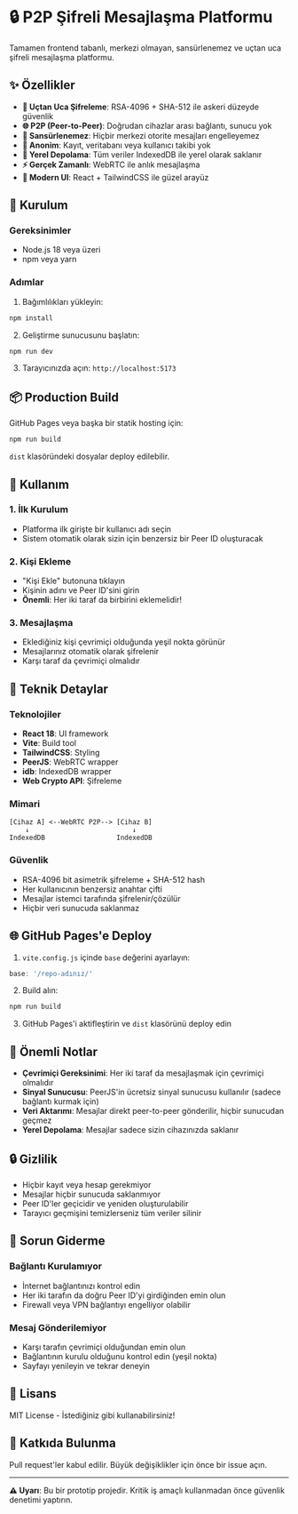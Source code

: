 # 🔒 P2P Şifreli Mesajlaşma Platformu

Tamamen frontend tabanlı, merkezi olmayan, sansürlenemez ve uçtan uca şifreli mesajlaşma platformu.

## ✨ Özellikler

- **🔐 Uçtan Uca Şifreleme**: RSA-4096 + SHA-512 ile askeri düzeyde güvenlik
- **🌐 P2P (Peer-to-Peer)**: Doğrudan cihazlar arası bağlantı, sunucu yok
- **🚫 Sansürlenemez**: Hiçbir merkezi otorite mesajları engelleyemez
- **👻 Anonim**: Kayıt, veritabanı veya kullanıcı takibi yok
- **💾 Yerel Depolama**: Tüm veriler IndexedDB ile yerel olarak saklanır
- **⚡ Gerçek Zamanlı**: WebRTC ile anlık mesajlaşma
- **🎨 Modern UI**: React + TailwindCSS ile güzel arayüz

## 🚀 Kurulum

### Gereksinimler
- Node.js 18 veya üzeri
- npm veya yarn

### Adımlar

1. Bağımlılıkları yükleyin:
```bash
npm install
```

2. Geliştirme sunucusunu başlatın:
```bash
npm run dev
```

3. Tarayıcınızda açın: `http://localhost:5173`

## 📦 Production Build

GitHub Pages veya başka bir statik hosting için:

```bash
npm run build
```

`dist` klasöründeki dosyalar deploy edilebilir.

## 🎯 Kullanım

### 1. İlk Kurulum
- Platforma ilk girişte bir kullanıcı adı seçin
- Sistem otomatik olarak sizin için benzersiz bir Peer ID oluşturacak

### 2. Kişi Ekleme
- "Kişi Ekle" butonuna tıklayın
- Kişinin adını ve Peer ID'sini girin
- **Önemli**: Her iki taraf da birbirini eklemelidir!

### 3. Mesajlaşma
- Eklediğiniz kişi çevrimiçi olduğunda yeşil nokta görünür
- Mesajlarınız otomatik olarak şifrelenir
- Karşı taraf da çevrimiçi olmalıdır

## 🔧 Teknik Detaylar

### Teknolojiler
- **React 18**: UI framework
- **Vite**: Build tool
- **TailwindCSS**: Styling
- **PeerJS**: WebRTC wrapper
- **idb**: IndexedDB wrapper
- **Web Crypto API**: Şifreleme

### Mimari
```
[Cihaz A] <--WebRTC P2P--> [Cihaz B]
    ↓                          ↓
IndexedDB                  IndexedDB
```

### Güvenlik
- RSA-4096 bit asimetrik şifreleme + SHA-512 hash
- Her kullanıcının benzersiz anahtar çifti
- Mesajlar istemci tarafında şifrelenir/çözülür
- Hiçbir veri sunucuda saklanmaz

## 🌐 GitHub Pages'e Deploy

1. `vite.config.js` içinde `base` değerini ayarlayın:
```js
base: '/repo-adınız/'
```

2. Build alın:
```bash
npm run build
```

3. GitHub Pages'i aktifleştirin ve `dist` klasörünü deploy edin

## 📝 Önemli Notlar

- **Çevrimiçi Gereksinimi**: Her iki taraf da mesajlaşmak için çevrimiçi olmalıdır
- **Sinyal Sunucusu**: PeerJS'in ücretsiz sinyal sunucusu kullanılır (sadece bağlantı kurmak için)
- **Veri Aktarımı**: Mesajlar direkt peer-to-peer gönderilir, hiçbir sunucudan geçmez
- **Yerel Depolama**: Mesajlar sadece sizin cihazınızda saklanır

## 🔒 Gizlilik

- Hiçbir kayıt veya hesap gerekmiyor
- Mesajlar hiçbir sunucuda saklanmıyor
- Peer ID'ler geçicidir ve yeniden oluşturulabilir
- Tarayıcı geçmişini temizlerseniz tüm veriler silinir

## 🐛 Sorun Giderme

### Bağlantı Kurulamıyor
- İnternet bağlantınızı kontrol edin
- Her iki tarafın da doğru Peer ID'yi girdiğinden emin olun
- Firewall veya VPN bağlantıyı engelliyor olabilir

### Mesaj Gönderilemiyor
- Karşı tarafın çevrimiçi olduğundan emin olun
- Bağlantının kurulu olduğunu kontrol edin (yeşil nokta)
- Sayfayı yenileyin ve tekrar deneyin

## 📄 Lisans

MIT License - İstediğiniz gibi kullanabilirsiniz!

## 🤝 Katkıda Bulunma

Pull request'ler kabul edilir. Büyük değişiklikler için önce bir issue açın.

---

**⚠️ Uyarı**: Bu bir prototip projedir. Kritik iş amaçlı kullanmadan önce güvenlik denetimi yaptırın.
